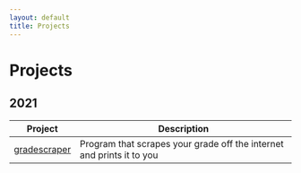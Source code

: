 ```yaml
---
layout: default
title: Projects
---
```


# Projects

## 2021

| Project | Description |
|---|---|
| [gradescraper](_posts/2021-08-23-gradescraper.md) | Program that scrapes your grade off the internet and prints it to you |
